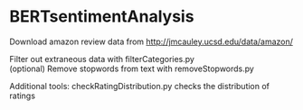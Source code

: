 # BERTsentimentAnalysis

Download amazon review data from http://jmcauley.ucsd.edu/data/amazon/

Filter out extraneous data with filterCategories.py <br />
(optional) Remove stopwords from text with removeStopwords.py






Additional tools:
checkRatingDistribution.py checks the distribution of ratings
